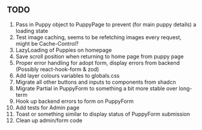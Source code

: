 ## TODO
1. Pass in Puppy object to PuppyPage to prevent (for main puppy details) a loading state
2. Test image caching, seems to be refetching images every request, might be Cache-Control?
3. LazyLoading of Puppies on homepage
4. Save scroll position when returning to home page from puppy page
5. Proper error handling for adopt form, display errors from backend (Possibly react-hook-form & zod)
6. Add layer colours variables to globals.css
7. Migrate all other buttons and inputs to components from shadcn
8. Migrate Partial<Puppy> in PuppyForm to something a bit more stable over long-term
9. Hook up backend errors to form on PuppyForm
10. Add tests for Admin page
11. Toast or something similar to display status of PuppyForm submission
12. Clean up admin/form code